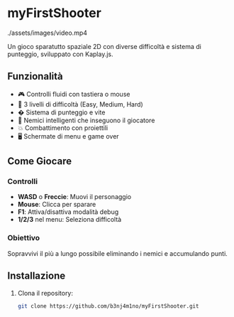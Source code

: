 # myFirstShooter

./assets/images/video.mp4 

Un gioco sparatutto spaziale 2D con diverse difficoltà e sistema di punteggio, sviluppato con Kaplay.js.

## Funzionalità

- 🎮 Controlli fluidi con tastiera o mouse
- 🌟 3 livelli di difficoltà (Easy, Medium, Hard)
- � Sistema di punteggio e vite
- 🎯 Nemici intelligenti che inseguono il giocatore
- 💥 Combattimento con proiettili
- 🖥 Schermate di menu e game over

## Come Giocare

### Controlli
- **WASD** o **Freccie**: Muovi il personaggio
- **Mouse**: Clicca per sparare
- **F1**: Attiva/disattiva modalità debug 
- **1/2/3** nel menu: Seleziona difficoltà

### Obiettivo
Sopravvivi il più a lungo possibile eliminando i nemici e accumulando punti.

## Installazione
1. Clona il repository:
   ```bash
   git clone https://github.com/b3nj4m1no/myFirstShooter.git
